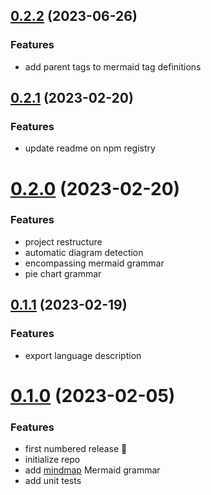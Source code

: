 ## [0.2.2](https://github.com/inspirnathan/codemirror-lang-mermaid/compare/v0.2.1...v0.2.2) (2023-06-26)

### Features

- add parent tags to mermaid tag definitions



## [0.2.1](https://github.com/inspirnathan/codemirror-lang-mermaid/compare/v0.2.0...v0.2.1) (2023-02-20)

### Features

- update readme on npm registry



# [0.2.0](https://github.com/inspirnathan/codemirror-lang-mermaid/compare/v0.1.1...v0.2.0) (2023-02-20)

### Features

- project restructure
- automatic diagram detection
- encompassing mermaid grammar
- pie chart grammar



## [0.1.1](https://github.com/inspirnathan/codemirror-lang-mermaid/compare/v0.1.0...v0.1.1) (2023-02-19)

### Features

- export language description



# [0.1.0]() (2023-02-05)

### Features

- first numbered release 🎉
- initialize repo
- add [mindmap](https://mermaid.js.org/syntax/mindmap.html) Mermaid grammar
- add unit tests
